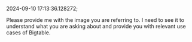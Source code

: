 2024-09-10 17:13:36.128272;

Please provide me with the image you are referring to. I need to see it to understand what you are asking about and provide you with relevant use cases of Bigtable. 
